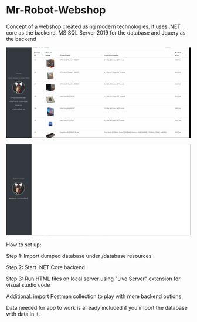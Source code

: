 # Mr-Robot-Webshop

Concept of a webshop created using modern technologies. 
It uses .NET core as the backend, MS SQL Server 2019 for the database and Jquery as the backend

![](firstdemonstration.gif)

![](seconddemonstration.gif)

How to set up: 

Step 1: Import dumped database under /database resources

Step 2: Start .NET Core backend

Step 3: Run HTML files on local server using "Live Server" extension for visual studio code

Additional: import Postman collection to play with more backend options

Data needed for app to work is already included if you import the database with data in it.
